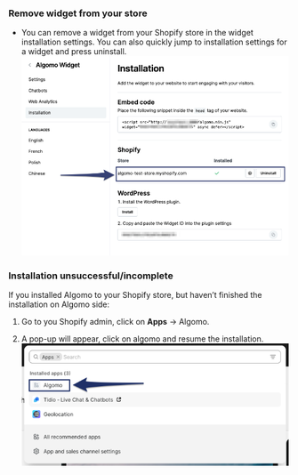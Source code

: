 ### Remove widget from your store

- You can remove a widget from your Shopify store in the widget installation settings. You can also quickly jump to installation settings for a widget and press uninstall.
  ![remove_widget](./images/remove_shopify.png)

### Installation unsuccessful/incomplete

If you installed Algomo to your Shopify store, but haven’t finished the installation on Algomo side:

1. Go to you Shopify admin, click on **Apps** → Algomo.

2. A pop-up will appear, click on algomo and resume the installation.
   ![shopify_resume](images/shopify_resume.png)
